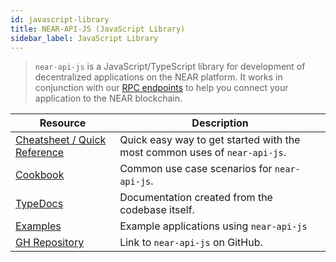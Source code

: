```yaml
---
id: javascript-library
title: NEAR-API-JS (JavaScript Library)
sidebar_label: JavaScript Library
---
```


> `near-api-js` is a JavaScript/TypeScript library for development of decentralized applications on the NEAR platform. It works in conjunction with our [RPC endpoints](/docs/api/rpc) to help you connect your application to the NEAR blockchain.

| Resource                                                      | Description                                                               |
| ------------------------------------------------------------- | ------------------------------------------------------------------------- |
| [Cheatsheet / Quick Reference](/docs/api/naj-quick-reference) | Quick easy way to get started with the most common uses of `near-api-js`. |
| [Cookbook](/docs/api/naj-cookbook)                            | Common use case scenarios for `near-api-js`.                              |
| [TypeDocs](https://near.github.io/near-api-js/)               | Documentation created from the codebase itself.                           |
| [Examples](https://examples.near.org/)                        | Example applications using `near-api-js`                                  |
| [GH Repository](https://github.com/near/near-api-js/)         | Link to `near-api-js` on GitHub.                                          |